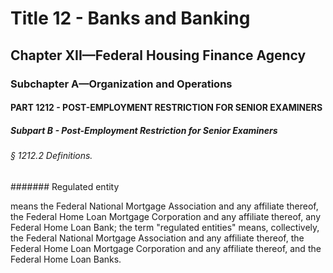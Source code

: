 
# Title 12 - Banks and Banking
## Chapter XII—Federal Housing Finance Agency
### Subchapter A—Organization and Operations
#### PART 1212 - POST-EMPLOYMENT RESTRICTION FOR SENIOR EXAMINERS
##### Subpart B - Post-Employment Restriction for Senior Examiners
###### § 1212.2 Definitions.
####### Regulated entity

means the Federal National Mortgage Association and any affiliate thereof, the Federal Home Loan Mortgage Corporation and any affiliate thereof, any Federal Home Loan Bank; the term "regulated entities" means, collectively, the Federal National Mortgage Association and any affiliate thereof, the Federal Home Loan Mortgage Corporation and any affiliate thereof, and the Federal Home Loan Banks.
